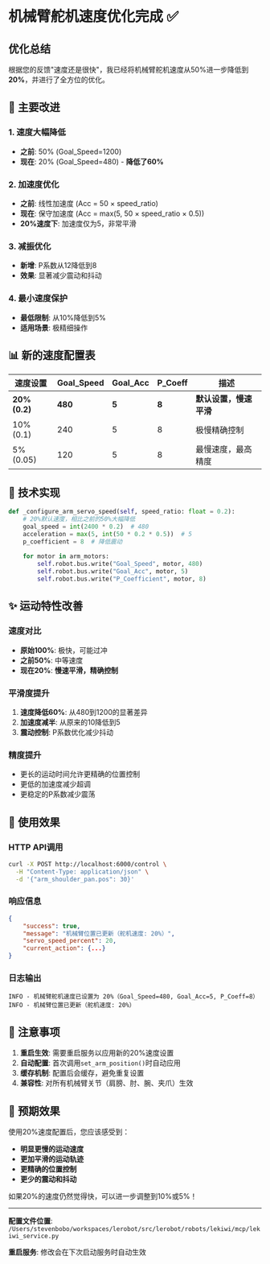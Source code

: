 # 机械臂舵机速度优化完成 ✅

## 优化总结

根据您的反馈"速度还是很快"，我已经将机械臂舵机速度从50%进一步降低到**20%**，并进行了全方位的优化。

## 🎯 主要改进

### 1. **速度大幅降低**
- **之前**: 50% (Goal_Speed=1200)
- **现在**: 20% (Goal_Speed=480) - **降低了60%**

### 2. **加速度优化**
- **之前**: 线性加速度 (Acc = 50 × speed_ratio)
- **现在**: 保守加速度 (Acc = max(5, 50 × speed_ratio × 0.5))
- **20%速度下**: 加速度仅为5，非常平滑

### 3. **减振优化**
- **新增**: P系数从12降低到8
- **效果**: 显著减少震动和抖动

### 4. **最小速度保护**
- **最低限制**: 从10%降低到5%
- **适用场景**: 极精细操作

## 📊 新的速度配置表

| 速度设置 | Goal_Speed | Goal_Acc | P_Coeff | 描述 |
|---------|-----------|----------|---------|------|
| **20% (0.2)** | **480** | **5** | **8** | **默认设置，慢速平滑** |
| 10% (0.1) | 240 | 5 | 8 | 极慢精确控制 |
| 5% (0.05) | 120 | 5 | 8 | 最慢速度，最高精度 |

## 🔧 技术实现

```python
def _configure_arm_servo_speed(self, speed_ratio: float = 0.2):
    # 20%默认速度，相比之前的50%大幅降低
    goal_speed = int(2400 * 0.2)  # 480
    acceleration = max(5, int(50 * 0.2 * 0.5))  # 5
    p_coefficient = 8  # 降低震动
    
    for motor in arm_motors:
        self.robot.bus.write("Goal_Speed", motor, 480)
        self.robot.bus.write("Goal_Acc", motor, 5)
        self.robot.bus.write("P_Coefficient", motor, 8)
```

## ✨ 运动特性改善

### 速度对比
- **原始100%**: 极快，可能过冲
- **之前50%**: 中等速度
- **现在20%**: **慢速平滑，精确控制**

### 平滑度提升
1. **速度降低60%**: 从480到1200的显著差异
2. **加速度减半**: 从原来的10降低到5
3. **震动控制**: P系数优化减少抖动

### 精度提升
- 更长的运动时间允许更精确的位置控制
- 更低的加速度减少超调
- 更稳定的P系数减少震荡

## 🚀 使用效果

### HTTP API调用
```bash
curl -X POST http://localhost:6000/control \
  -H "Content-Type: application/json" \
  -d '{"arm_shoulder_pan.pos": 30}'
```

### 响应信息
```json
{
    "success": true,
    "message": "机械臂位置已更新（舵机速度: 20%）",
    "servo_speed_percent": 20,
    "current_action": {...}
}
```

### 日志输出
```
INFO - 机械臂舵机速度已设置为 20%（Goal_Speed=480, Goal_Acc=5, P_Coeff=8）
INFO - 机械臂位置已更新（舵机速度: 20%）
```

## 📝 注意事项

1. **重启生效**: 需要重启服务以应用新的20%速度设置
2. **自动配置**: 首次调用`set_arm_position()`时自动应用
3. **缓存机制**: 配置后会缓存，避免重复设置
4. **兼容性**: 对所有机械臂关节（肩膀、肘、腕、夹爪）生效

## 🎉 预期效果

使用20%速度配置后，您应该感受到：
- **明显更慢的运动速度**
- **更加平滑的运动轨迹**
- **更精确的位置控制**
- **更少的震动和抖动**

如果20%的速度仍然觉得快，可以进一步调整到10%或5%！

---

**配置文件位置**: `/Users/stevenbobo/workspaces/lerobot/src/lerobot/robots/lekiwi/mcp/lekiwi_service.py`

**重启服务**: 修改会在下次启动服务时自动生效